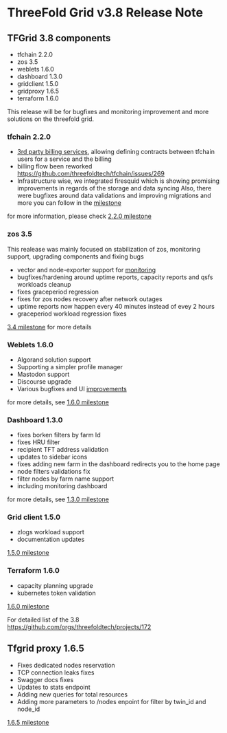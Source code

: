 # ThreeFold Grid v3.8 Release Note



## TFGrid 3.8 components

- tfchain 2.2.0
- zos 3.5
- weblets 1.6.0
- dashboard 1.3.0
- gridclient 1.5.0
- gridproxy 1.6.5
- terraform 1.6.0

This release will be for bugfixes and monitoring improvement and more solutions on the threefold grid.

### tfchain 2.2.0
- [3rd party billing services](https://github.com/threefoldtech/tfchain/blob/12bc8842c7c321d22e36667a91dfc5d3c7d04ab8/substrate-node/pallets/pallet-smart-contract/service_consumer_contract_flow.md), allowing defining contracts between tfchain users for a service and the billing
- billing flow been reworked https://github.com/threefoldtech/tfchain/issues/269
- Infrastructure wise, we integrated firesquid which is showing promising improvements in regards of the storage and data syncing
Also, there were bugfixes around data validations and improving migrations and more you can follow in the [milestone](https://github.com/threefoldtech/tfchain/milestone/8) 

for more information, please check [2.2.0 milestone](https://github.com/threefoldtech/tfchain/milestone/8)

### zos 3.5
This realease was mainly focused on stabilization of zos, monitoring support, upgrading components and fixing bugs 
- vector and node-exporter support for [monitoring](https://metrics.grid.tf/) 
- bugfixes/hardening around uptime reports, capacity reports and qsfs workloads cleanup
- fixes graceperiod regression
- fixes for zos nodes recovery after network outages
- uptime reports now happen every 40 minutes instead of evey 2 hours
- graceperiod workload regression fixes

[3.4 milestone](https://github.com/threefoldtech/zos/milestone/11) for more details

### Weblets 1.6.0
- Algorand solution support
- Supporting a simpler profile manager
- Mastodon support
- Discourse upgrade
- Various bugfixes and UI [improvements](https://github.com/orgs/threefoldtech/projects/172/views/6)

for more details, see [1.6.0 milestone](https://github.com/threefoldtech/grid_weblets/milestone/10)

### Dashboard 1.3.0
- fixes borken filters by farm Id 
- fixes HRU filter
- recipient TFT address validation
- updates to sidebar icons 
- fixes adding new farm in the dashboard redirects you to the home page
- node filters validations fix
- filter nodes by farm name support
- including monitoring dashboard 

for more details, see [1.3.0 milestone](https://github.com/threefoldtech/tfgrid_dashboard/milestone/12)

### Grid client 1.5.0
- zlogs workload support
- documentation updates

[1.5.0 milestone](https://github.com/threefoldtech/grid3_client_ts/milestone/6)

### Terraform 1.6.0
- capacity planning upgrade
- kubernetes token validation

[1.6.0 milestone](https://github.com/threefoldtech/terraform-provider-grid/milestone/6)


For detailed list of the 3.8 https://github.com/orgs/threefoldtech/projects/172


## Tfgrid proxy 1.6.5
- Fixes dedicated nodes reservation
- TCP connection leaks fixes
- Swagger docs fixes
- Updates to stats endpoint 
- Adding new queries for total resources
- Adding more parameters to /nodes enpoint for filter by twin_id and node_id

[1.6.5 milestone](https://github.com/threefoldtech/tfgridclient_proxy/milestone/5)
